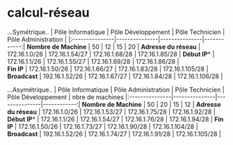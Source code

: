 # calcul-réseau
...Symétrique..
| Pôle Informatique        |  Pôle Développement |  Pôle Technicien   |  Pôle Administration  |
|:---------------|---------------|---------------|------------:|
**Nombre de Machine**  | 50 |  12  |  15  |  20  |
**Adresse du réseau**  | 172.16.1.0/26  |  172.16.1.54/27  |  172.16.1.68/28  |  172.16.1.85/28  |
**Début IP***  | 172.16.1.1/26  | 172.16.1.55/27  |  172.16.1.69/28  |  172.16.1.86/28  |  
**Fin IP** | 172.16.1.50/26  |  172.16.1.66/27  |  172.16.1.83/28  |  172.16.1.105/28  |
**Broadcast**  | 192.16.1.52/26  |  172.16.1.67/27  |  172.16.1.84/28  |  172.16.1.106/28  |


...Asymétrique..
| Pôle Informatique        |  Pôle Administration |  Pôle Technicien   |  Pôle Développement  | nbre de machines
|:---------------|---------------|---------------|------------:|
**Nombre de Machine**  | 50 |  20  |  15  |  12  |
**Adresse du réseau**  | 172.16.1.0/26  |  172.16.1.53/27  |  172.16.1.75/28  |  172.16.1.92/28  |
**Début IP***  | 172.16.1.1/26  | 172.16.1.54/27  |  172.16.1.76/28  |  172.16.1.94/28  |
**Fin IP** | 172.16.1.50/26  |  172.16.1.73/27  |  172.16.1.90/28  |  172.16.1.104/28  |
**Broadcast**  | 192.16.1.52/26  |  172.16.1.74/27  |  172.16.1.91/28  |  172.16.1.105/28  |
